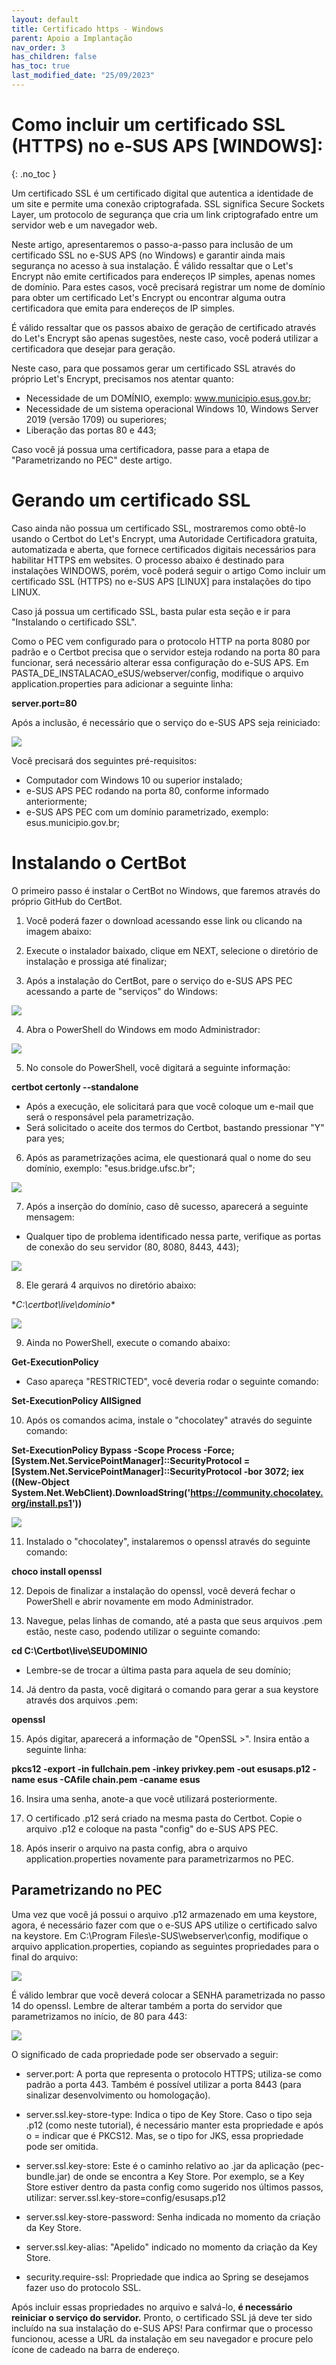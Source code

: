 ```yaml
---
layout: default
title: Certificado https - Windows
parent: Apoio a Implantação
nav_order: 3
has_children: false
has_toc: true
last_modified_date: "25/09/2023"
---
```


# Como incluir um certificado SSL (HTTPS) no e-SUS APS [WINDOWS]:
{: .no_toc }

Um certificado SSL é um certificado digital que autentica a identidade de um site e permite uma conexão criptografada. SSL significa Secure Sockets Layer, um protocolo de segurança que cria um link criptografado entre um servidor web e um navegador web.


Neste artigo, apresentaremos o passo-a-passo para inclusão de um certificado SSL no e-SUS APS (no Windows) e garantir ainda mais segurança no acesso à sua instalação. É válido ressaltar que o Let's Encrypt não emite certificados para endereços IP simples, apenas nomes de domínio. Para estes casos, você precisará registrar um nome de domínio para obter um certificado Let's Encrypt ou encontrar alguma outra certificadora que emita para endereços de IP simples.

É válido ressaltar que os passos abaixo de geração de certificado através do Let's Encrypt são apenas sugestões, neste caso, você poderá utilizar a certificadora que desejar para geração.

Neste caso, para que possamos gerar um certificado SSL através do próprio Let's Encrypt, precisamos nos atentar quanto:

- Necessidade de um DOMÍNIO, exemplo: www.municipio.esus.gov.br;
- Necessidade de um sistema operacional Windows 10, Windows Server 2019 (versão 1709) ou superiores;
- Liberação das portas 80 e 443;

Caso você já possua uma certificadora, passe para a etapa de "Parametrizando no PEC" deste artigo.

# Gerando um certificado SSL

  Caso ainda não possua um certificado SSL, mostraremos como obtê-lo usando o Certbot do Let's Encrypt, uma Autoridade Certificadora gratuita, automatizada e aberta, que fornece certificados digitais necessários para habilitar HTTPS em websites. O processo abaixo é destinado para instalações WINDOWS, porém, você poderá seguir o artigo Como incluir um certificado SSL (HTTPS) no e-SUS APS [LINUX] para instalações do tipo LINUX.


Caso já possua um certificado SSL, basta pular esta seção e ir para "Instalando o certificado SSL".

Como o PEC vem configurado para o protocolo HTTP na porta 8080 por padrão e o Certbot precisa que o servidor esteja rodando na porta 80 para funcionar, será necessário alterar essa configuração do e-SUS APS. Em PASTA_DE_INSTALACAO_eSUS/webserver/config, modifique o arquivo application.properties para adicionar a seguinte linha:

**server.port=80**

Após a inclusão, é necessário que o serviço do e-SUS APS seja reiniciado:

![](./media/001.png)

Você precisará dos seguintes pré-requisitos:

- Computador com Windows 10 ou superior instalado;
- e-SUS APS PEC rodando na porta 80, conforme informado anteriormente;
- e-SUS APS PEC com um domínio parametrizado, exemplo: esus.municipio.gov.br;

# Instalando o CertBot

 O primeiro passo é instalar o CertBot no Windows, que faremos através do próprio GitHub do CertBot. 

1. Você poderá fazer o download acessando esse link ou clicando na imagem abaixo:

2. Execute o instalador baixado, clique em NEXT, selecione o diretório de instalação e prossiga até finalizar;

3. Após a instalação do CertBot, pare o serviço do e-SUS APS PEC acessando a parte de "serviços" do Windows:

![](./media/002.png)

4. Abra o PowerShell do Windows em modo Administrador:

![](./media/003.png)

5. No console do PowerShell, você digitará a seguinte informação:

**certbot certonly --standalone**

- Após a execução, ele solicitará para que você coloque um e-mail que será o responsável pela parametrização.
- Será solicitado o aceite dos termos do Certbot, bastando pressionar "Y" para yes;

6. Após as parametrizações acima, ele questionará qual o nome do seu domínio, exemplo: "esus.bridge.ufsc.br";

![](./media/004.png)

7. Após a inserção do domínio, caso dê sucesso, aparecerá a seguinte mensagem:

- Qualquer tipo de problema identificado nessa parte, verifique as portas de conexão do seu servidor (80, 8080, 8443, 443);

![](./media/005.png)

8. Ele gerará 4 arquivos no diretório abaixo:

**C:\certbot\live\dominio\**

![](./media/006.png)

9. Ainda no PowerShell, execute o comando abaixo:

**Get-ExecutionPolicy**

- Caso apareça "RESTRICTED", você deveria rodar o seguinte comando:

**Set-ExecutionPolicy AllSigned**

10. Após os comandos acima, instale o "chocolatey" através do seguinte comando:

**Set-ExecutionPolicy Bypass -Scope Process -Force; [System.Net.ServicePointManager]::SecurityProtocol = [System.Net.ServicePointManager]::SecurityProtocol -bor 3072; iex ((New-Object System.Net.WebClient).DownloadString('https://community.chocolatey.org/install.ps1'))**

![](./media/007.png)

11. Instalado o "chocolatey", instalaremos o openssl através do seguinte comando:

**choco install openssl**

12. Depois de finalizar a instalação do openssl, você deverá fechar o PowerShell e abrir novamente em modo Administrador.

13. Navegue, pelas linhas de comando, até a pasta que seus arquivos .pem estão, neste caso, podendo utilizar o seguinte comando:

**cd C:\Certbot\live\SEUDOMINIO**

- Lembre-se de trocar a última pasta para aquela de seu domínio;

14. Já dentro da pasta, você digitará o comando para gerar a sua keystore através dos arquivos .pem:

**openssl**

15. Após digitar, aparecerá a informação de "OpenSSL >". Insira então a seguinte linha:

**pkcs12 -export -in fullchain.pem -inkey privkey.pem -out esusaps.p12 -name esus -CAfile chain.pem -caname esus**

16. Insira uma senha, anote-a que você utilizará posteriormente.

17. O certificado .p12 será criado na mesma pasta do Certbot. Copie o arquivo .p12 e coloque na pasta "config" do e-SUS APS PEC.

18. Após inserir o arquivo na pasta config, abra o arquivo application.properties novamente para parametrizarmos no PEC.

## Parametrizando no PEC

 Uma vez que você já possui o arquivo .p12 armazenado em uma keystore, agora, é necessário fazer com que o e-SUS APS utilize o certificado salvo na keystore. Em C:\Program Files\e-SUS\webserver\config\, modifique o arquivo application.properties, copiando as seguintes propriedades para o final do arquivo:

 ![](./media/008.png)

 É válido lembrar que você deverá colocar a SENHA parametrizada no passo 14 do openssl. Lembre de alterar também a porta do servidor que parametrizamos no início, de 80 para 443:

 ![](./media/009.png)

 O significado de cada propriedade pode ser observado a seguir:

- server.port: A porta que representa o protocolo HTTPS; utiliza-se como padrão a porta 443. Também é possível utilizar a porta 8443 (para sinalizar desenvolvimento ou homologação).

- server.ssl.key-store-type: Indica o tipo de Key Store. Caso o tipo seja .p12 (como neste tutorial), é necessário manter esta propriedade e após o = indicar que é PKCS12. Mas, se o tipo for JKS, essa propriedade pode ser omitida.

- server.ssl.key-store: Este é o caminho relativo ao .jar da aplicação (pec-bundle.jar) de onde se encontra a Key Store. Por exemplo, se a Key Store estiver dentro da pasta config como sugerido nos últimos passos, utilizar: server.ssl.key-store=config/esusaps.p12

- server.ssl.key-store-password: Senha indicada no momento da criação da Key Store.

- server.ssl.key-alias: "Apelido" indicado no momento da criação da Key Store.

- security.require-ssl: Propriedade que indica ao Spring se desejamos fazer uso do protocolo SSL.

 Após incluir essas propriedades no arquivo e salvá-lo, **é necessário reiniciar o serviço do servidor.** Pronto, o certificado SSL já deve ter sido incluído na sua instalação do e-SUS APS! Para confirmar que o processo funcionou, acesse a URL da instalação em seu navegador e procure pelo ícone de cadeado na barra de endereço.










